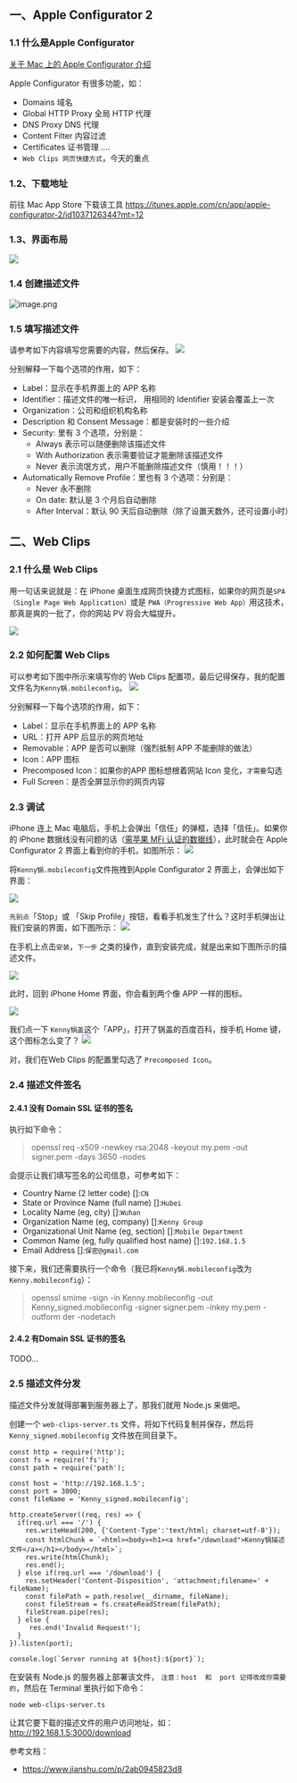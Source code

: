 ## 一、Apple Configurator 2
### 1.1 什么是Apple Configurator

[关于 Mac 上的 Apple Configurator 介绍](https://support.apple.com/zh-cn/guide/apple-configurator-2/cadf1802aed/mac)

Apple Configurator 有很多功能，如：
- Domains 域名
- Global HTTP Proxy 全局 HTTP 代理
- DNS Proxy DNS 代理
- Content Filter 内容过滤
- Certificates 证书管理
....
- `Web Clips 网页快捷方式`，今天的重点
 

### 1.2、下载地址
前往 Mac App Store 下载该工具
https://itunes.apple.com/cn/app/apple-configurator-2/id1037126344?mt=12

### 1.3、界面布局
![](https://upload-images.jianshu.io/upload_images/16119129-5d806a6a7e99a3e2.png?imageMogr2/auto-orient/strip%7CimageView2/2/w/1240)

### 1.4 创建描述文件
![image.png](https://upload-images.jianshu.io/upload_images/16119129-27bfa27670f2c9eb.png?imageMogr2/auto-orient/strip%7CimageView2/2/w/1240)

### 1.5 填写描述文件
请参考如下内容填写您需要的内容，然后保存。
![](https://upload-images.jianshu.io/upload_images/16119129-c31b385dc5a3787e.png?imageMogr2/auto-orient/strip%7CimageView2/2/w/1240)

分别解释一下每个选项的作用，如下：
-  Label：显示在手机界面上的 APP 名称
- Identifier：描述文件的唯一标识， 用相同的 Identifier 安装会覆盖上一次
- Organization：公司和组织机构名称
- Description 和 Consent Message：都是安装时的一些介绍
- Security: 里有 3 个选项，分别是：
  - Always 表示可以随便删除该描述文件
  - With Authorization 表示需要验证才能删除该描述文件
  - Never 表示流氓方式，用户不能删除描述文件（慎用！！！）
- Automatically Remove Profile：里也有 3 个选项：分别是：
  - Never 永不删除
  - On date: 默认是 3 个月后自动删除
  - After Interval：默认 90 天后自动删除（除了设置天数外，还可设置小时）

## 二、Web Clips
### 2.1 什么是 Web Clips

用一句话来说就是：在 iPhone 桌面生成网页快捷方式图标，如果你的网页是`SPA（Single Page Web Application）`或是 `PWA（Progressive Web App）`用这技术，那真是爽的一批了，你的网站 PV 将会大幅提升。

![](https://upload-images.jianshu.io/upload_images/16119129-e2b72d6d9ee14b84.png?imageMogr2/auto-orient/strip%7CimageView2/2/w/1240)

### 2.2 如何配置 Web Clips
可以参考如下图中所示来填写你的 Web Clips 配置项，最后记得保存，我的配置文件名为`Kenny锅.mobileconfig`。
![](https://upload-images.jianshu.io/upload_images/16119129-0fbdd75e9894d0c6.png?imageMogr2/auto-orient/strip%7CimageView2/2/w/1240)

分别解释一下每个选项的作用，如下：
-  Label：显示在手机界面上的 APP 名称
- URL：打开 APP 后显示的网页地址
- Removable：APP 是否可以删除（强烈抵制 APP 不能删除的做法）
- Icon：APP 图标
- Precomposed Icon：如果你的APP 图标想根着网站 Icon 变化，`才需要`勾选
- Full Screen：是否全屏显示你的网页内容

### 2.3 调试
iPhone 连上 Mac 电脑后，手机上会弹出「信任」的弹框，选择「信任」。如果你的 iPhone 数据线没有问题的话（[需苹果 MFi 认证的数据线](https://baike.baidu.com/item/%E8%8B%B9%E6%9E%9CMFi%E8%AE%A4%E8%AF%81/751582?fr=aladdin)），此时就会在 Apple Configurator 2 界面上看到你的手机，如图所示：
![](https://upload-images.jianshu.io/upload_images/16119129-4e33fe6cc81a7ad7.png?imageMogr2/auto-orient/strip%7CimageView2/2/w/1240)

将`Kenny锅.mobileconfig`文件拖拽到Apple Configurator 2 界面上，会弹出如下界面：

![](https://upload-images.jianshu.io/upload_images/16119129-c7b16894c29bb34f.png?imageMogr2/auto-orient/strip%7CimageView2/2/w/1240)

`先别点`「Stop」或 「Skip Profile」按钮，看看手机发生了什么？这时手机弹出让我们安装的界面，如下图所示：
![](https://upload-images.jianshu.io/upload_images/16119129-2289870585cb5a1c.png?imageMogr2/auto-orient/strip%7CimageView2/2/w/1240)

在手机上点击`安装`，`下一步` 之类的操作，直到安装完成，就是出来如下图所示的描述文件。

![](https://upload-images.jianshu.io/upload_images/16119129-fed11208a31f9496.png?imageMogr2/auto-orient/strip%7CimageView2/2/w/1240)

此时，回到 iPhone Home 界面，你会看到两个像 APP 一样的图标。

 ![](https://upload-images.jianshu.io/upload_images/16119129-0634a7d77b9fe14c.png?imageMogr2/auto-orient/strip%7CimageView2/2/w/1240)

我们点一下 `Kenny锅盖`这个「APP」，打开了锅盖的百度百科，按手机 Home 键，这个图标怎么变了？ 
![](https://upload-images.jianshu.io/upload_images/16119129-32c6cbf3d1247392.png?imageMogr2/auto-orient/strip%7CimageView2/2/w/1240)

对，我们在Web Clips 的配置里勾选了 `Precomposed Icon`。

### 2.4 描述文件签名

#### 2.4.1 没有 Domain SSL 证书的签名
执行如下命令：
>openssl req -x509 -newkey rsa:2048 -keyout my.pem -out signer.pem -days 3650 -nodes

会提示让我们填写签名的公司信息，可参考如下：
- Country Name (2 letter code) []:`CN`
- State or Province Name (full name) []:`Hubei`
- Locality Name (eg, city) []:`Wuhan`
- Organization Name (eg, company) []:`Kenny Group`
- Organizational Unit Name (eg, section) []:`Mobile Department`
- Common Name (eg, fully qualified host name) []:`192.168.1.5`
- Email Address []:`保密@gmail.com`

接下来，我们还需要执行一个命令（我已将`Kenny锅.mobileconfig`改为`Kenny.mobileconfig`）：

>openssl smime -sign -in Kenny.mobileconfig -out Kenny_signed.mobileconfig -signer signer.pem -inkey my.pem -outform der -nodetach

#### 2.4.2 有Domain SSL 证书的签名

TODO...

### 2.5 描述文件分发

描述文件分发就得部署到服务器上了，那我们就用 Node.js 来做吧。

创建一个 `web-clips-server.ts` 文件，将如下代码复制并保存，然后将 `Kenny_signed.mobileconfig` 文件放在同目录下。

```
const http = require('http');
const fs = require('fs');
const path = require('path');

const host = 'http://192.168.1.5';
const port = 3000;
const fileName = 'Kenny_signed.mobileconfig';

http.createServer((req, res) => {
  if(req.url === '/') {
    res.writeHead(200, {'Content-Type':'text/html; charset=utf-8'});
    const htmlChunk = `<html><body><h1><a href="/download">Kenny锅描述文件</a></h1></body></html>`;
    res.write(htmlChunk);
    res.end();
  } else if(req.url === '/download') {
    res.setHeader('Content-Disposition', 'attachment;filename=' + fileName);
    const filePath = path.resolve(__dirname, fileName);
    const fileStream = fs.createReadStream(filePath);
    fileStream.pipe(res);
  } else {
     res.end('Invalid Request!');
  }
}).listen(port);

console.log(`Server running at ${host}:${port}`);
```

在安装有 Node.js 的服务器上部署该文件， `注意：host  和  port 记得改成你需要的`，然后在 Terminal 里执行如下命令：

`node web-clips-server.ts`

让其它要下载的描述文件的用户访问地址，如：http://192.168.1.5:3000/download

参考文档：
- https://www.jianshu.com/p/2ab0945823d8
